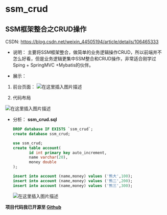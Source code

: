 # ssm_crud
## SSM框架整合之CRUD操作
CSDN: https://blog.csdn.net/weixin_44505194/article/details/106465333

 - 说明：
		主要将SSM框架整合，做简单的业务逻辑操作CRUD，所以前端并不怎么好看，但是业务逻辑更集中SSM整合和CRUD操作，非常适合刚学过Sping + SpringMVC +Mybatis的伙伴。
		
 - 展示：
 1. 前台页面：
![在这里插入图片描述](https://img-blog.csdnimg.cn/20200601080446657.png?x-oss-process=image/watermark,type_ZmFuZ3poZW5naGVpdGk,shadow_10,text_aHR0cHM6Ly9ibG9nLmNzZG4ubmV0L3dlaXhpbl80NDUwNTE5NA==,size_16,color_FFFFFF,t_70)

2. 代码布局

![在这里插入图片描述](https://img-blog.csdnimg.cn/2020060108093813.png)

- 分析：
	**ssm_crud.sql**
	```sql
	DROP database IF EXISTS `ssm_crud`;
	create database ssm_crud;
	
	use ssm_crud;
	create table account(  
	       id int primary key auto_increment,    
	       name varchar(20),    
	       money double 
	);
	
	insert into account (name,money) values ('熊大',100);
	insert into account (name,money) values ('熊二',200);
	insert into account (name,money) values ('熊三',300);
	```
	![在这里插入图片描述](https://img-blog.csdnimg.cn/20200601082118258.png)
	
**项目代码我已开源至 [Github](https://github.com/hello-hebin/ssm_crud)**
